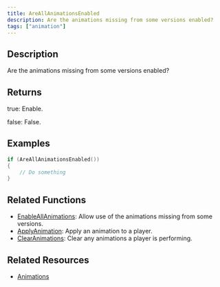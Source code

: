 ```yaml
---
title: AreAllAnimationsEnabled
description: Are the animations missing from some versions enabled?
tags: ["animation"]
---
```


<VersionWarn version='omp v1.1.0.2612' />

## Description

Are the animations missing from some versions enabled?

## Returns

true: Enable.

false: False.

## Examples

```c
if (AreAllAnimationsEnabled())
{
    // Do something
}
```

## Related Functions

- [EnableAllAnimations](EnableAllAnimations): Allow use of the animations missing from some versions.
- [ApplyAnimation](ApplyAnimation): Apply an animation to a player.
- [ClearAnimations](ClearAnimations): Clear any animations a player is performing.

## Related Resources

- [Animations](../resources/animations)
